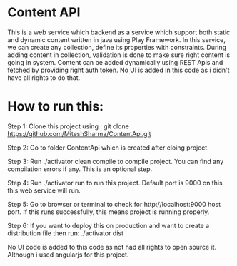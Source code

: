 Content API
=================================

This is a web service which backend as a service which support both static and dynamic content written in java using Play Framework.
In this service, we can create any collection, define its properties with constraints. During adding content in collection, validation is done to make sure right content is going in system. Content can be added dynamically using REST Apis and fetched by providing right auth token.
No UI is added in this code as i didn't have all rights to do that.

How to run this:
=================================

Step 1: Clone this project using : git clone https://github.com/MiteshSharma/ContentApi.git

Step 2: Go to folder ContentApi which is created after cloing project.

Step 3: Run ./activator clean compile to compile project. You can find any compilation errors if any. This is an optional step.

Step 4: Run ./activator run to run this project. Default port is 9000 on this this web service will run.

Step 5: Go to browser or terminal to check for http://localhost:9000 host port. If this runs successfully, this means project is running properly.

Step 6: If you want to deploy this on production and want to create a distribution file then run: ./activator dist

No UI code is added to this code as not had all rights to open source it. Although i used angularjs for this project.
